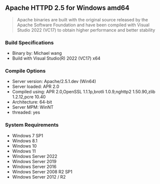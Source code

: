 ## Apache HTTPD 2.5 for Windows amd64
> Apache binaries are built with the original source released by the Apache Software Foundation and have been compiled with Visual Studio 2022 (VC17) to obtain higher performance and better stability

### Build Specifications
* Binary by: Michael wang
* Build with Visual Studio(R) 2022 (VC17) x64

### Compile Options
* Server version: Apache/2.5.1.dev (Win64)
* Server loaded:  APR 2.0
* Compiled using: APR 2.0,OpenSSL 1.1.1p,brotli 1.0.9,nghttp2 1.50.90,zlib 1.2.12,pcre 10.40
* Architecture:   64-bit
* Server MPM:     WinNT
*   threaded:     yes 


### System Requirements
* Windows 7 SP1
* Windows 8.1
* Windows 10
* Windows 11
* Windows Server 2022
* Windows Server 2019
* Windows Server 2016
* Windows Server 2008 R2 SP1
* Windows Server 2012 / R2
